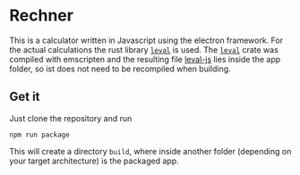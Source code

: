 # Rechner

This is a calculator written in Javascript using the electron framework. 
For the actual calculations the rust library [`leval`][leval] is used.
The [`leval`][leval] crate was compiled with emscripten 
and the resulting file [leval-js](app/leval-js.js) lies inside the app folder, 
so ist does not need to be recompiled when building.

## Get it

Just clone the repository and run
```
npm run package
```
This will create a directory `build`,
where inside another folder (depending on your target architecture) is the packaged app.

[leval]: http://github.com/laurmaedje/leval
